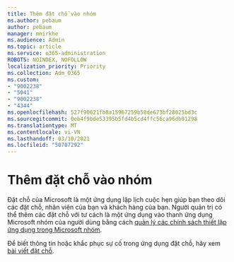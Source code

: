 ```yaml
---
title: Thêm đặt chỗ vào nhóm
ms.author: pebaum
author: pebaum
manager: mnirkhe
ms.audience: Admin
ms.topic: article
ms.service: o365-administration
ROBOTS: NOINDEX, NOFOLLOW
localization_priority: Priority
ms.collection: Adm_O365
ms.custom:
- "9002238"
- "5041"
- "9002238"
- "4344"
ms.openlocfilehash: 527f90621fb8a15967259b58de673bf28025bd3c
ms.sourcegitcommit: 0eb4f9bde53395b5fd4b5cd4ffc56ca96db91298
ms.translationtype: MT
ms.contentlocale: vi-VN
ms.lasthandoff: 03/10/2021
ms.locfileid: "50707292"
---
```

# <a name="adding-bookings-to-teams"></a>Thêm đặt chỗ vào nhóm

Đặt chỗ của Microsoft là một ứng dụng lập lịch cuộc hẹn giúp bạn theo dõi các đặt chỗ, nhân viên của bạn và khách hàng của bạn. Người quản trị có thể thêm các đặt chỗ với tư cách là một ứng dụng vào thanh ứng dụng Microsoft nhóm của người dùng bằng cách [quản lý các chính sách thiết lập ứng dụng trong Microsoft nhóm](https://docs.microsoft.com/microsoftteams/teams-app-setup-policies).

Để biết thông tin hoặc khắc phục sự cố trong ứng dụng đặt chỗ, hãy xem [bài viết đặt chỗ](https://docs.microsoft.com/microsoft-365/bookings/bookings-faq).
